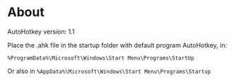 # About

AutoHotkey version: 1.1

Place the .ahk file in the startup folder with default program AutoHotkey, in:

``` %ProgramData%\Microsoft\Windows\Start Menu\Programs\StartUp ```

Or also in ``` %AppData%\Microsoft\Windows\Start Menu\Programs\Startup ```
